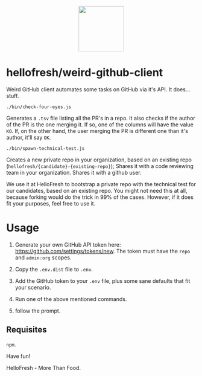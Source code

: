 <p align="center">
  <a href="https://hellofresh.com">
    <img width="120" src="https://www.hellofresh.de/images/hellofresh/press/HelloFresh_Logo.png">
  </a>
</p>

# hellofresh/weird-github-client

Weird GitHub client automates some tasks on GitHub via it's API. It does... stuff.

`./bin/check-four-eyes.js`

Generates a `.tsv` file listing all the PR's in a repo.
It also checks if the author of the PR is the one merging it.
If so, one of the columns will have the value `KO`.
If, on the other hand, the user merging the PR is different one than it's author, it'll say `OK`.

`./bin/spawn-technical-test.js`

Creates a new private repo in your organization, based on an existing repo (`hellofresh/{candidate}-{existing-repo}`);
Shares it with a code reviewing team in your organization.
Shares it with a github user.

We use it at HelloFresh to bootstrap a private repo with the technical test for our candidates, based on an existing repo. 
You might not need this at all, because forking would do the trick in 99% of the cases.
However, if it does fit your purposes, feel free to use it.

# Usage

1. Generate your own GitHub API token here: https://github.com/settings/tokens/new. The token must have the `repo` and `admin:org` scopes.

2. Copy the `.env.dist` file to `.env`. 

3. Add the GitHub token to your `.env` file, plus some sane defaults that fit your scenario.

4. Run one of the above mentioned commands.

5. follow the prompt.

## Requisites

`npm`.

Have fun!

HelloFresh - More Than Food.

